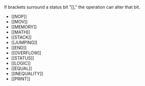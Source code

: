 If brackets surround a status bit "[]," the operation can alter that bit.
- [[NOP]]
- [[MOV]]
- [[MEMORY]]
- [[MATH]]
- [[STACK]]
- [[JUMPING]]
- [[END]]
- [[OVERFLOW]]
- [[STATUS]]
- [[LOGIC]]
- [[EQUAL]]
- [[INEQUALITY]]
- [[PRINT]]